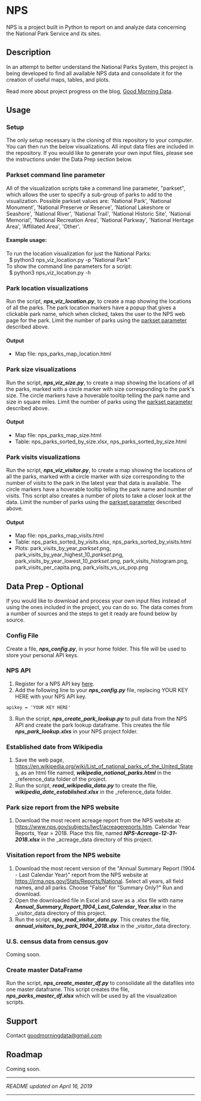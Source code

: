 # NPS
NPS is a project built in Python to report on and analyze data concerning the National Park Service and its sites.

## Description
In an attempt to better understand the National Parks System, this project is being developed to find all available NPS data and consolidate it for the creation of useful maps, tables, and plots.

Read more about project progress on the blog, [Good Morning Data](https://goodmorningdata.github.io).

## Usage
### Setup
The only setup necessary is the cloning of this repository to your computer. You can then run the below visualizations. All input data files are included in the repository. If you would like to generate your own input files, please see the instructions under the Data Prep section below.

### Parkset command line parameter
All of the visualization scripts take a command line parameter, "parkset", which allows the user to specify a sub-group of parks to add to the visualization. Possible parkset values are: 'National Park', 'National Monument', 'National Preserve or Reserve', 'National Lakeshore or Seashore', 'National River', 'National Trail', 'National Historic Site', 'National Memorial', 'National Recreation Area', 'National Parkway', 'National Heritage Area', 'Affiliated Area', 'Other'.

#### Example usage:
To run the location visualization for just the National Parks:<br/>
&nbsp;&nbsp;$ python3 nps_viz_location.py -p "National Park"<br/>
To show the command line parameters for a script:<br/>
&nbsp;&nbsp;$ python3 nps_viz_location.py -h

### Park location visualizations
Run the script, **<i>nps_viz_location.py</i>**, to create a map showing the locations of all the parks. The park location markers have a popup that gives a clickable park name, which when clicked, takes the user to the NPS web page for the park. Limit the number of parks using the [parkset parameter](#parkset-command-line-parameter) described above.
#### Output
* Map file: nps_parks_map_location.html

### Park size visualizations
Run the script, **<i>nps_viz_size.py</i>**, to create a map showing the locations of all the parks, marked with a circle marker with size corresponding to the park's size. The circle markers have a hoverable tooltip telling the park name and size in square miles. Limit the number of parks using the [parkset parameter](#parkset-command-line-parameter) described above.
#### Output
* Map file: nps_parks_map_size.html
* Table: nps_parks_sorted_by_size.xlsx, nps_parks_sorted_by_size.html

### Park visits visualizations
Run the script, **<i>nps_viz_visitor.py</i>**, to create a map showing the locations of all the parks, marked with a circle marker with size corresponding to the number of visits to the park in the latest year that data is available. The circle markers have a hoverable tooltip telling the park name and number of visits. This script also creates a number of plots to take a closer look at the data. Limit the number of parks using the [parkset parameter](#parkset-command-line-parameter) described above.
#### Output
* Map file: nps_parks_map_visits.html
* Table: nps_parks_sorted_by_visits.xlsx, nps_parks_sorted_by_visits.html
* Plots: park_visits_by_year_<i>parkset</i>.png, park_visits_by_year_highest_10_<i>parkset</i>.png, park_visits_by_year_lowest_10_<i>parkset</i>.png, park_visits_histogram.png, park_visits_per_capita.png, park_visits_vs_us_pop.png

## Data Prep - Optional
If you would like to download and process your own input files instead of using the ones included in the project, you can do so. The data comes from a number of sources and the steps to get it ready are found below by source.

### Config File
Create a file, **<i>nps_config.py</i>**, in your home folder. This file will be used to store your personal API keys.

### NPS API
1. Register for a NPS API key [here](https://www.nps.gov/subjects/developer/get-started.htm).
2. Add the following line to your **<i>nps_config.py</i>** file, replacing YOUR KEY HERE with your NPS API key.
```
apikey = 'YOUR KEY HERE'
```
3. Run the script, **<i>nps_create_park_lookup.py</i>** to pull data from the NPS API and create the park lookup dataframe. This creates the file **<i>nps_park_lookup.xlxs</i>** in your NPS project folder.

### Established date from Wikipedia
1. Save the web page, https://en.wikipedia.org/wiki/List_of_national_parks_of_the_United_States, as an html file named, **<i>wikipedia_national_parks.html</i>** in the _reference_data folder of the project.
2. Run the script, **<i>read_wikipedia_data.py</i>** to create the file, **<i>wikipedia_date_established.xlsx</i>** in the _reference_data folder.

### Park size report from the NPS website
1. Download the most recent acreage report from the NPS website at: https://www.nps.gov/subjects/lwcf/acreagereports.htm. Calendar Year Reports, Year = 2018. Place this file, named **_NPS-Acreage-12-31-2018.xlsx_** in the _acreage_data directory of this project.

### Visitation report from the NPS website
1. Download the most recent version of the "Annual Summary Report (1904 - Last Calendar Year)" report from the NPS website at https://irma.nps.gov/Stats/Reports/National. Select all years, all field names, and all parks. Choose "False" for "Summary Only?" Run and download.
2. Open the downloaded file in Excel and save as a .xlsx file with name **<i>Annual_Summary_Report_1904_Last_Calendar_Year.xlsx</i>** in the _visitor_data directory of this project.
3. Run the script, **<i>nps_read_visitor_data.py</i>**. This creates the file,
**<i>annual_visitors_by_park_1904_2018.xlsx</i>** in the _visitor_data directory.

### U.S. census data from census.gov
Coming soon.

### Create master DataFrame
Run the script, **<i>nps_create_master_df.py</i>** to consolidate all the datafiles into one master dataframe. This script creates the file, **<i>nps_parks_master_df.xlsx</i>** which will be used by all the visualization scripts.

## Support
Contact [goodmorningdata@gmail.com](mailto:goodmorningdata@gmail.com)

## Roadmap
Coming soon.
___
_README updated on April 16, 2019_
___
